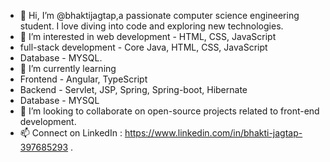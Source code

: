- 👋 Hi, I’m @bhaktijagtap,a passionate computer science engineering student. I love diving into code and exploring new technologies.
- 👀 I’m interested in web development -  HTML, CSS, JavaScript
-  full-stack development - Core Java, HTML, CSS, JavaScript
-   Database - MYSQL.
- 🌱 I’m currently learning
-  Frontend - Angular, TypeScript
-  Backend - Servlet, JSP, Spring, Spring-boot, Hibernate
-  Database - MYSQL
- 💞️ I’m looking to collaborate on open-source projects related to front-end development.
- 📫 Connect on LinkedIn : https://www.linkedin.com/in/bhakti-jagtap-397685293 .



